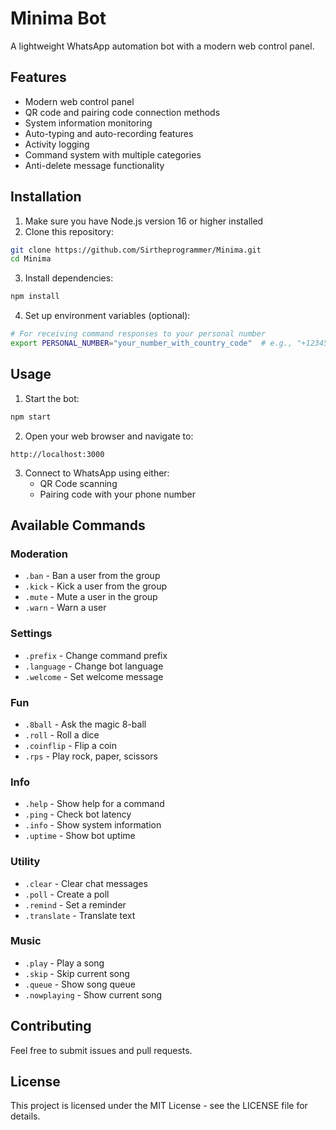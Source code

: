 # Minima Bot

A lightweight WhatsApp automation bot with a modern web control panel.

## Features

- Modern web control panel
- QR code and pairing code connection methods
- System information monitoring
- Auto-typing and auto-recording features
- Activity logging
- Command system with multiple categories
- Anti-delete message functionality

## Installation

1. Make sure you have Node.js version 16 or higher installed
2. Clone this repository:
```bash
git clone https://github.com/Sirtheprogrammer/Minima.git
cd Minima
```

3. Install dependencies:
```bash
npm install
```

4. Set up environment variables (optional):
```bash
# For receiving command responses to your personal number
export PERSONAL_NUMBER="your_number_with_country_code"  # e.g., "+1234567890"
```

## Usage

1. Start the bot:
```bash
npm start
```

2. Open your web browser and navigate to:
```
http://localhost:3000
```

3. Connect to WhatsApp using either:
   - QR Code scanning
   - Pairing code with your phone number

## Available Commands

### Moderation
- `.ban` - Ban a user from the group
- `.kick` - Kick a user from the group
- `.mute` - Mute a user in the group
- `.warn` - Warn a user

### Settings
- `.prefix` - Change command prefix
- `.language` - Change bot language
- `.welcome` - Set welcome message

### Fun
- `.8ball` - Ask the magic 8-ball
- `.roll` - Roll a dice
- `.coinflip` - Flip a coin
- `.rps` - Play rock, paper, scissors

### Info
- `.help` - Show help for a command
- `.ping` - Check bot latency
- `.info` - Show system information
- `.uptime` - Show bot uptime

### Utility
- `.clear` - Clear chat messages
- `.poll` - Create a poll
- `.remind` - Set a reminder
- `.translate` - Translate text

### Music
- `.play` - Play a song
- `.skip` - Skip current song
- `.queue` - Show song queue
- `.nowplaying` - Show current song

## Contributing

Feel free to submit issues and pull requests.

## License

This project is licensed under the MIT License - see the LICENSE file for details.
